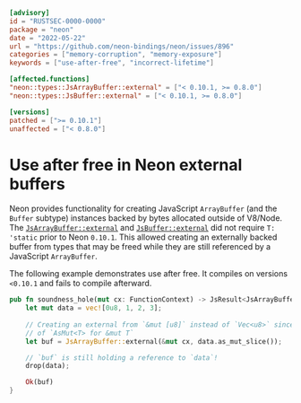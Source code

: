 ```toml
[advisory]
id = "RUSTSEC-0000-0000"
package = "neon"
date = "2022-05-22"
url = "https://github.com/neon-bindings/neon/issues/896"
categories = ["memory-corruption", "memory-exposure"]
keywords = ["use-after-free", "incorrect-lifetime"]

[affected.functions]
"neon::types::JsArrayBuffer::external" = ["< 0.10.1, >= 0.8.0"]
"neon::types::JsBuffer::external" = ["< 0.10.1, >= 0.8.0"]

[versions]
patched = [">= 0.10.1"]
unaffected = ["< 0.8.0"]
```

# Use after free in Neon external buffers

Neon provides functionality for creating JavaScript `ArrayBuffer` (and the `Buffer` subtype) instances backed by bytes allocated outside of V8/Node. The [`JsArrayBuffer::external`](https://docs.rs/neon/0.10.0/neon/types/struct.JsArrayBuffer.html#method.external) and [`JsBuffer::external`](https://docs.rs/neon/0.10.0/neon/types/struct.JsBuffer.html#method.external) did not require `T: 'static` prior to Neon `0.10.1`. This allowed creating an externally backed buffer from types that may be freed while they are still referenced by a JavaScript `ArrayBuffer`.

The following example demonstrates use after free. It compiles on versions `<0.10.1` and fails to compile afterward.

```rust
pub fn soundness_hole(mut cx: FunctionContext) -> JsResult<JsArrayBuffer> {
    let mut data = vec![0u8, 1, 2, 3];
    
    // Creating an external from `&mut [u8]` instead of `Vec<u8>` since there is a blanket impl
    // of `AsMut<T> for &mut T`
    let buf = JsArrayBuffer::external(&mut cx, data.as_mut_slice());

    // `buf` is still holding a reference to `data`!
    drop(data);

    Ok(buf)
}
```
